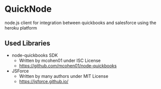 # QuickNode

node.js client for integration between quickbooks and salesforce using the heroku platform

## Used Libraries

* node-quickbooks SDK
    * Written by mcohen01 under ISC License
    * https://github.com/mcohen01/node-quickbooks
* JSForce
    * Written by many authors under MIT License
    * https://jsforce.github.io/